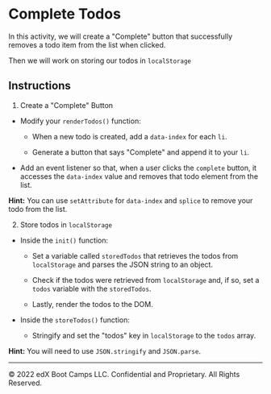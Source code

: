 # Complete Todos

In this activity, we will create a "Complete" button that successfully removes a todo item from the list when clicked.

Then we will work on storing our todos in `localStorage`

## Instructions

1. Create a "Complete" Button

* Modify your `renderTodos()` function:

  * When a new todo is created, add a `data-index` for each `li`.

  * Generate a button that says "Complete" and append it to your `li`.

* Add an event listener so that, when a user clicks the `complete` button, it accesses the `data-index` value and removes that todo element from the list.

**Hint:** You can use `setAttribute` for `data-index` and `splice` to remove your todo from the list.

2. Store todos in `localStorage`

* Inside the `init()` function:

  * Set a variable called `storedTodos` that retrieves the todos from `localStorage` and parses the JSON string to an object.

  * Check if the todos were retrieved from `localStorage` and, if so, set a `todos` variable with the `storedTodos`.

  * Lastly, render the todos to the DOM.

* Inside the `storeTodos()` function:

  * Stringify and set the "todos" key in `localStorage` to the `todos` array.

**Hint:** You will need to use `JSON.stringify` and `JSON.parse`.

---

© 2022 edX Boot Camps LLC. Confidential and Proprietary. All Rights Reserved.
